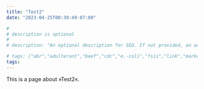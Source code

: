 ```yaml
---
title: "Test2"
date: "2023-04-25T00:30:49-07:00"

#
# description is optional
#
# description: "An optional description for SEO. If not provided, an automatically created summary will be used."

# tags: ["abr","adulterant","beef","cdc","e.-coli","fsis","link","markdown","recalls","salmonella","syntax","usda",]
tags: 
---
```


This is a page about »Test2«.
